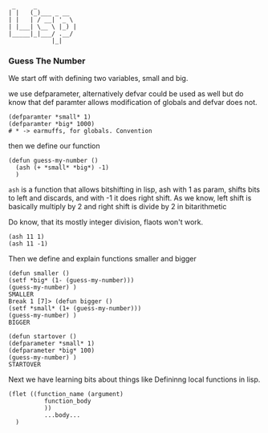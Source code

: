 ```

 _     _           
| |   (_)___ _ __  
| |   | / __| '_ \ 
| |___| \__ \ |_) |
|_____|_|___/ .__/ 
            |_|    
```

### Guess The Number

We start off with defining two variables, small and big.

we use defparameter, alternatively defvar could be used as well but do know that def paramter allows modification of globals and defvar does not.

```
(defparamter *small* 1)
(defparamter *big* 1000)
# * -> earmuffs, for globals. Convention
```

then we define our function 

```
(defun guess-my-number ()
  (ash (+ *small* *big*) -1)
  )
```

`ash` is a function that allows bitshifting in lisp, ash with 1 as param, shifts bits to left and discards, and with -1 it does right shift. As we know, left shift is basically multiply by 2 and right shift is divide by 2 in bitarithmetic

Do know, that its mostly integer division, flaots won't work.

```
(ash 11 1)
(ash 11 -1)
```
Then we define and explain functions smaller and bigger

```
(defun smaller ()
(setf *big* (1- (guess-my-number)))
(guess-my-number) )
SMALLER
Break 1 [7]> (defun bigger ()
(setf *small* (1+ (guess-my-number)))
(guess-my-number) )
BIGGER

```

```
(defun startover ()
(defparameter *small* 1)
(defparameter *big* 100)
(guess-my-number) )
STARTOVER
```

Next we have learning bits about things like Defininng local functions in lisp.

```
(flet ((function_name (argument)
          function_body
          ))
          ...body...
  )
```
